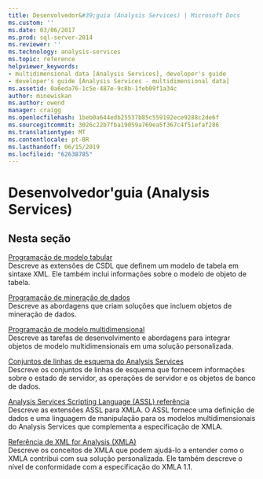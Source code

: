 ```yaml
---
title: Desenvolvedor&#39;guia (Analysis Services) | Microsoft Docs
ms.custom: ''
ms.date: 03/06/2017
ms.prod: sql-server-2014
ms.reviewer: ''
ms.technology: analysis-services
ms.topic: reference
helpviewer_keywords:
- multidimensional data [Analysis Services], developer's guide
- developer's guide [Analysis Services - multidimensional data]
ms.assetid: 0a6eda76-1c5e-487e-9c8b-1feb09f1a34c
author: minewiskan
ms.author: owend
manager: craigg
ms.openlocfilehash: 1beb0a644edb25537b85c559192ece9288c2de6f
ms.sourcegitcommit: 3026c22b7fba19059a769ea5f367c4f51efaf286
ms.translationtype: MT
ms.contentlocale: pt-BR
ms.lasthandoff: 06/15/2019
ms.locfileid: "62638785"
---
```

# <a name="developer39s-guide-analysis-services"></a>Desenvolvedor&#39;guia (Analysis Services)
    
## <a name="in-this-section"></a>Nesta seção  
 [Programação de modelo tabular](tabular-model-programming-compatibility-levels-1050-1103/tabular-model-programming-for-compatibility-levels-1050-through-1103.md)  
 Descreve as extensões de CSDL que definem um modelo de tabela em sintaxe XML. Ele também inclui informações sobre o modelo de objeto de tabela.  
  
 [Programação de mineração de dados](dev-guide/data-mining-programming.md)  
 Descreve as abordagens que criam soluções que incluem objetos de mineração de dados.  
  
 [Programação de modelo multidimensional](multidimensional-models/multidimensional-model-programming.md)  
 Descreve as tarefas de desenvolvimento e abordagens para integrar objetos de modelo multidimensionais em uma solução personalizada.  
  
 [Conjuntos de linhas de esquema do Analysis Services](https://docs.microsoft.com/bi-reference/schema-rowsets/analysis-services-schema-rowsets)  
 Descreve os conjuntos de linhas de esquema que fornecem informações sobre o estado de servidor, as operações de servidor e os objetos de banco de dados.  
  
 [Analysis Services Scripting Language &#40;ASSL&#41; referência](https://docs.microsoft.com/bi-reference/assl/analysis-services-scripting-language-assl-for-xmla)  
 Descreve as extensões ASSL para XMLA. O ASSL fornece uma definição de dados e uma linguagem de manipulação para os modelos multidimensionais do Analysis Services que complementa a especificação de XMLA.  
  
 [Referência de XML for Analysis &#40;XMLA&#41;](https://docs.microsoft.com/bi-reference/xmla/xml-for-analysis-xmla-reference)  
 Descreve os conceitos de XMLA que podem ajudá-lo a entender como o XMLA contribui com sua solução personalizada. Ele também descreve o nível de conformidade com a especificação do XMLA 1.1.  
  
  

